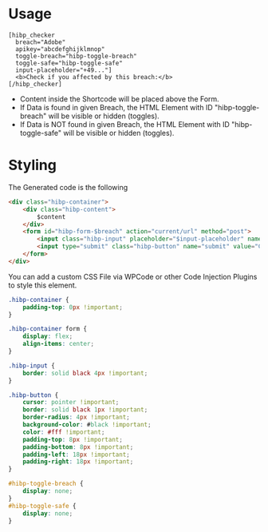 # Usage
```
[hibp_checker 
  breach="Adobe" 
  apikey="abcdefghijklmnop" 
  toggle-breach="hibp-toggle-breach" 
  toggle-safe="hibp-toggle-safe" 
  input-placeholder="+49..."] 
  <b>Check if you affected by this breach:</b> 
[/hibp_checker]
```
- Content inside the Shortcode will be placed above the Form.
- If Data is found in given Breach, the HTML Element with ID "hibp-toggle-breach" will be visible or hidden (toggles).
- If Data is NOT found in given Breach, the HTML Element with ID "hibp-toggle-safe" will be visible or hidden (toggles).

# Styling
The Generated code is the following
```html 
<div class="hibp-container">
    <div class="hibp-content"> 
        $content
    </div>
    <form id="hibp-form-$breach" action="current/url" method="post">
        <input class="hibp-input" placeholder="$input-placeholder" name="hibp_input">
        <input type="submit" class="hibp-button" name="submit" value="Check">
    </form>
</div>
```
You can add a custom CSS File via WPCode or other Code Injection Plugins to style this element.
```css 
.hibp-container {
    padding-top: 0px !important;
}

.hibp-container form {
	display: flex;
	align-items: center;
}

.hibp-input {
    border: solid black 4px !important;
}

.hibp-button {
    cursor: pointer !important;
    border: solid black 1px !important;
    border-radius: 4px !important;
    background-color: #black !important;
    color: #fff !important;
    padding-top: 8px !important;
	padding-bottom: 8px !important;
	padding-left: 18px !important;
	padding-right: 18px !important;
}

#hibp-toggle-breach {
	display: none;
}
#hibp-toggle-safe {
	display: none;
}
```
